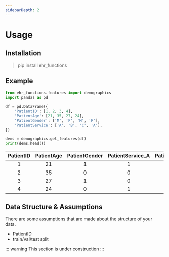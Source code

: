 ```yaml
---
sidebarDepth: 2
---
```


# Usage

## Installation

> pip install ehr_functions


## Example

```python
from ehr_functions.features import demographics
import pandas as pd 

df = pd.DataFrame({
    'PatientID': [1, 2, 3, 4],
    'PatientAge': [21, 35, 27, 24],
    'PatientGender': ['M', 'F', 'M', 'F'],
    'PatientService': ['A', 'B', 'C', 'A'],
})

dems = demographics.get_features(df)
print(dems.head())
```

| PatientID | PatientAge | PatientGender | PatientService_A | PatientService_B | PatientService_C |
|:---------:|:----------:|:-------------:|:----------------:|:----------------:|:----------------:|
|     1     |     21     |       1       |         1        |         0        |         0        |
|     2     |     35     |       0       |         0        |         1        |         0        |
|     3     |     27     |       1       |         0        |         0        |         1        |
|     4     |     24     |       0       |         1        |         0        |         0        |

## Data Structure & Assumptions

There are some assumptions that are made about the structure of your data.

- PatientID
- train/val/test split

::: warning
This section is under construction
:::